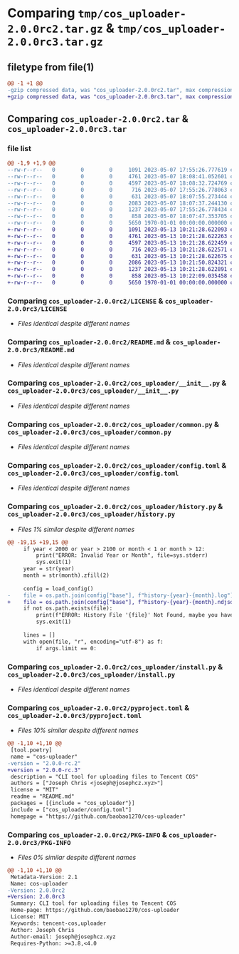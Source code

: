 # Comparing `tmp/cos_uploader-2.0.0rc2.tar.gz` & `tmp/cos_uploader-2.0.0rc3.tar.gz`

## filetype from file(1)

```diff
@@ -1 +1 @@
-gzip compressed data, was "cos_uploader-2.0.0rc2.tar", max compression
+gzip compressed data, was "cos_uploader-2.0.0rc3.tar", max compression
```

## Comparing `cos_uploader-2.0.0rc2.tar` & `cos_uploader-2.0.0rc3.tar`

### file list

```diff
@@ -1,9 +1,9 @@
--rw-r--r--   0        0        0     1091 2023-05-07 17:55:26.777619 cos_uploader-2.0.0rc2/LICENSE
--rw-r--r--   0        0        0     4761 2023-05-07 18:08:41.052601 cos_uploader-2.0.0rc2/README.md
--rw-r--r--   0        0        0     4597 2023-05-07 18:08:32.724769 cos_uploader-2.0.0rc2/cos_uploader/__init__.py
--rw-r--r--   0        0        0      716 2023-05-07 17:55:26.778063 cos_uploader-2.0.0rc2/cos_uploader/common.py
--rw-r--r--   0        0        0      631 2023-05-07 18:07:55.273444 cos_uploader-2.0.0rc2/cos_uploader/config.toml
--rw-r--r--   0        0        0     2083 2023-05-07 18:07:37.244130 cos_uploader-2.0.0rc2/cos_uploader/history.py
--rw-r--r--   0        0        0     1237 2023-05-07 17:55:26.778434 cos_uploader-2.0.0rc2/cos_uploader/install.py
--rw-r--r--   0        0        0      858 2023-05-07 18:07:47.353705 cos_uploader-2.0.0rc2/pyproject.toml
--rw-r--r--   0        0        0     5650 1970-01-01 00:00:00.000000 cos_uploader-2.0.0rc2/PKG-INFO
+-rw-r--r--   0        0        0     1091 2023-05-13 10:21:28.622093 cos_uploader-2.0.0rc3/LICENSE
+-rw-r--r--   0        0        0     4761 2023-05-13 10:21:28.622263 cos_uploader-2.0.0rc3/README.md
+-rw-r--r--   0        0        0     4597 2023-05-13 10:21:28.622459 cos_uploader-2.0.0rc3/cos_uploader/__init__.py
+-rw-r--r--   0        0        0      716 2023-05-13 10:21:28.622571 cos_uploader-2.0.0rc3/cos_uploader/common.py
+-rw-r--r--   0        0        0      631 2023-05-13 10:21:28.622675 cos_uploader-2.0.0rc3/cos_uploader/config.toml
+-rw-r--r--   0        0        0     2086 2023-05-13 10:21:50.824321 cos_uploader-2.0.0rc3/cos_uploader/history.py
+-rw-r--r--   0        0        0     1237 2023-05-13 10:21:28.622891 cos_uploader-2.0.0rc3/cos_uploader/install.py
+-rw-r--r--   0        0        0      858 2023-05-13 10:22:09.035458 cos_uploader-2.0.0rc3/pyproject.toml
+-rw-r--r--   0        0        0     5650 1970-01-01 00:00:00.000000 cos_uploader-2.0.0rc3/PKG-INFO
```

### Comparing `cos_uploader-2.0.0rc2/LICENSE` & `cos_uploader-2.0.0rc3/LICENSE`

 * *Files identical despite different names*

### Comparing `cos_uploader-2.0.0rc2/README.md` & `cos_uploader-2.0.0rc3/README.md`

 * *Files identical despite different names*

### Comparing `cos_uploader-2.0.0rc2/cos_uploader/__init__.py` & `cos_uploader-2.0.0rc3/cos_uploader/__init__.py`

 * *Files identical despite different names*

### Comparing `cos_uploader-2.0.0rc2/cos_uploader/common.py` & `cos_uploader-2.0.0rc3/cos_uploader/common.py`

 * *Files identical despite different names*

### Comparing `cos_uploader-2.0.0rc2/cos_uploader/config.toml` & `cos_uploader-2.0.0rc3/cos_uploader/config.toml`

 * *Files identical despite different names*

### Comparing `cos_uploader-2.0.0rc2/cos_uploader/history.py` & `cos_uploader-2.0.0rc3/cos_uploader/history.py`

 * *Files 1% similar despite different names*

```diff
@@ -19,15 +19,15 @@
     if year < 2000 or year > 2100 or month < 1 or month > 12:
         print("ERROR: Invalid Year or Month", file=sys.stderr)
         sys.exit(1)
     year = str(year)
     month = str(month).zfill(2)
 
     config = load_config()
-    file = os.path.join(config["base"], f"history-{year}-{month}.log")
+    file = os.path.join(config["base"], f"history-{year}-{month}.ndjson")
     if not os.path.exists(file):
         print(f"ERROR: History File '{file}' Not Found, maybe you have not uploaded any files in {year}-{month} ?", file=sys.stderr)
         sys.exit(1)
     
     lines = []
     with open(file, "r", encoding="utf-8") as f:
         if args.limit == 0:
```

### Comparing `cos_uploader-2.0.0rc2/cos_uploader/install.py` & `cos_uploader-2.0.0rc3/cos_uploader/install.py`

 * *Files identical despite different names*

### Comparing `cos_uploader-2.0.0rc2/pyproject.toml` & `cos_uploader-2.0.0rc3/pyproject.toml`

 * *Files 10% similar despite different names*

```diff
@@ -1,10 +1,10 @@
 [tool.poetry]
 name = "cos-uploader"
-version = "2.0.0-rc.2"
+version = "2.0.0-rc.3"
 description = "CLI tool for uploading files to Tencent COS"
 authors = ["Joseph Chris <joseph@josephcz.xyz>"]
 license = "MIT"
 readme = "README.md"
 packages = [{include = "cos_uploader"}]
 include = ["cos_uploader/config.toml"]
 homepage = "https://github.com/baobao1270/cos-uploader"
```

### Comparing `cos_uploader-2.0.0rc2/PKG-INFO` & `cos_uploader-2.0.0rc3/PKG-INFO`

 * *Files 0% similar despite different names*

```diff
@@ -1,10 +1,10 @@
 Metadata-Version: 2.1
 Name: cos-uploader
-Version: 2.0.0rc2
+Version: 2.0.0rc3
 Summary: CLI tool for uploading files to Tencent COS
 Home-page: https://github.com/baobao1270/cos-uploader
 License: MIT
 Keywords: tencent-cos,uploader
 Author: Joseph Chris
 Author-email: joseph@josephcz.xyz
 Requires-Python: >=3.8,<4.0
```

